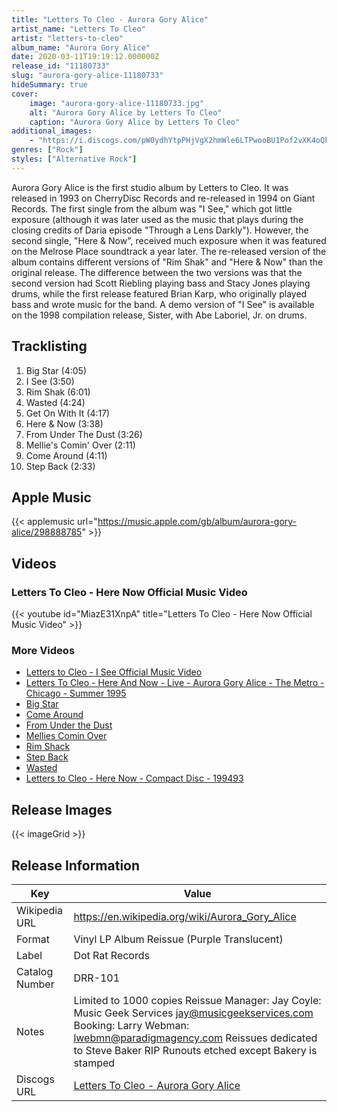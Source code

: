 ```yaml
---
title: "Letters To Cleo - Aurora Gory Alice"
artist_name: "Letters To Cleo"
artist: "letters-to-cleo"
album_name: "Aurora Gory Alice"
date: 2020-03-11T19:19:12.000000Z
release_id: "11180733"
slug: "aurora-gory-alice-11180733"
hideSummary: true
cover:
    image: "aurora-gory-alice-11180733.jpg"
    alt: "Aurora Gory Alice by Letters To Cleo"
    caption: "Aurora Gory Alice by Letters To Cleo"
additional_images:
    - "https://i.discogs.com/pW0ydhYtpPHjVgX2hmWle6LTPwooBU1Pof2vXK4oQkA/rs:fit/g:sm/q:90/h:444/w:599/czM6Ly9kaXNjb2dz/LWRhdGFiYXNlLWlt/YWdlcy9SLTExMTgw/NzMzLTE1MTE1MzQ0/NDItOTI5NS5qcGVn.jpeg"
genres: ["Rock"]
styles: ["Alternative Rock"]
---
```


Aurora Gory Alice is the first studio album by Letters to Cleo. It was released in 1993 on CherryDisc Records and re-released in 1994 on Giant Records. The first single from the album was "I See," which got little exposure (although it was later used as the music that plays during the closing credits of Daria episode "Through a Lens Darkly"). However, the second single, "Here & Now", received much exposure when it was featured on the Melrose Place soundtrack a year later.
The re-released version of the album contains different versions of "Rim Shak" and "Here & Now" than the original release. The difference between the two versions was that the second version had Scott Riebling playing bass and Stacy Jones playing drums, while the first release featured Brian Karp, who originally played bass and wrote music for the band. A demo version of "I See" is available on the 1998 compilation release, Sister, with Abe Laboriel, Jr. on drums.
    
    


## Tracklisting
1. Big Star (4:05)
2. I See (3:50)
3. Rim Shak (6:01)
4. Wasted (4:24)
5. Get On With It (4:17)
6. Here & Now (3:38)
7. From Under The Dust (3:26)
8. Mellie's Comin' Over (2:11)
9. Come Around (4:11)
10. Step Back (2:33)

## Apple Music
{{< applemusic url="https://music.apple.com/gb/album/aurora-gory-alice/298888785" >}}<br>


## Videos
### Letters To Cleo - Here  Now Official Music Video
{{< youtube id="MiazE31XnpA" title="Letters To Cleo - Here  Now Official Music Video" >}}<br>
### More Videos

- [Letters to Cleo - I See Official Music Video](https://www.youtube.com/watch?v=YQLo78kj860)
- [Letters To Cleo - Here And Now - Live - Aurora Gory Alice - The Metro - Chicago - Summer 1995](https://www.youtube.com/watch?v=hw2rroamS3Y)
- [Big Star](https://www.youtube.com/watch?v=V9lzLf5sOJk)
- [Come Around](https://www.youtube.com/watch?v=bNABsJOJMAk)
- [From Under the Dust](https://www.youtube.com/watch?v=XKF8gunIYjM)
- [Mellies Comin Over](https://www.youtube.com/watch?v=TcepbSmt8ws)
- [Rim Shack](https://www.youtube.com/watch?v=cPTtOxxi-s4)
- [Step Back](https://www.youtube.com/watch?v=CzmKixK4lOg)
- [Wasted](https://www.youtube.com/watch?v=zERm_RI-PC8)
- [Letters to Cleo - Here  Now - Compact Disc - 199493](https://www.youtube.com/watch?v=rABlisVv6sk)

## Release Images
{{< imageGrid >}}

## Release Information
|  Key           | Value                                                |
| ---------------| ---------------------------------------------------- |
| Wikipedia URL | https://en.wikipedia.org/wiki/Aurora_Gory_Alice |
| Format         | Vinyl LP Album Reissue (Purple Translucent) |
| Label          | Dot Rat Records |
| Catalog Number | DRR-101 |
| Notes | Limited to 1000 copies  Reissue Manager: Jay Coyle: Music Geek Services jay@musicgeekservices.com Booking: Larry Webman: lwebmn@paradigmagency.com  Reissues dedicated to Steve Baker RIP  Runouts etched except Bakery is stamped |
| Discogs URL    | [Letters To Cleo - Aurora Gory Alice](https://www.discogs.com/release/11180733-Letters-To-Cleo-Aurora-Gory-Alice) |